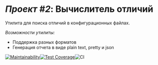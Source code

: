 # *Проект #2*: Вычислитель отличий

Утилита для поиска отличий в конфигурационных файлах.

*Возможности утилиты:*
* Поддержка разных форматов
* Генерация отчета в виде plain text, pretty и json

[![Maintainability](https://api.codeclimate.com/v1/badges/308dd2c17bbd62fa93f4/maintainability)](https://codeclimate.com/github/ynsem/frontend-project-lvl2/maintainability)[![Test Coverage](https://api.codeclimate.com/v1/badges/308dd2c17bbd62fa93f4/test_coverage)](https://codeclimate.com/github/ynsem/frontend-project-lvl2/test_coverage)![CI](https://github.com/ynsem/frontend-project-lvl2/workflows/CI/badge.svg)
